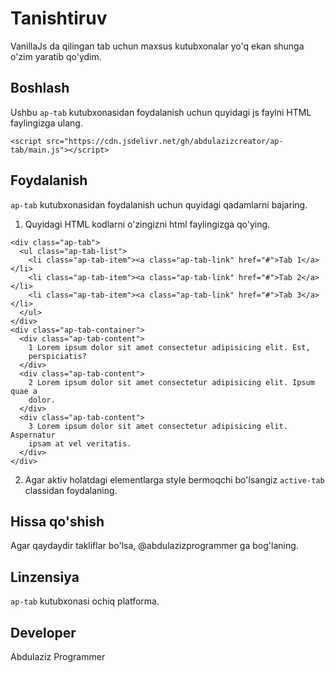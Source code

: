 # Tanishtiruv

VanillaJs da qilingan tab uchun maxsus kutubxonalar yo'q ekan shunga o'zim yaratib qo'ydim.

## Boshlash

Ushbu `ap-tab` kutubxonasidan foydalanish uchun quyidagi js faylni HTML faylingizga ulang.

``` <script src="https://cdn.jsdelivr.net/gh/abdulazizcreator/ap-tab/main.js"></script> ```


## Foydalanish

`ap-tab` kutubxonasidan foydalanish uchun quyidagi qadamlarni bajaring.

1. Quyidagi HTML kodlarni o'zingizni html faylingizga qo'ying.

```
<div class="ap-tab">
  <ul class="ap-tab-list">
    <li class="ap-tab-item"><a class="ap-tab-link" href="#">Tab 1</a></li>
    <li class="ap-tab-item"><a class="ap-tab-link" href="#">Tab 2</a></li>
    <li class="ap-tab-item"><a class="ap-tab-link" href="#">Tab 3</a></li>
  </ul>
</div>
<div class="ap-tab-container">
  <div class="ap-tab-content">
    1 Lorem ipsum dolor sit amet consectetur adipisicing elit. Est,
    perspiciatis?
  </div>
  <div class="ap-tab-content">
    2 Lorem ipsum dolor sit amet consectetur adipisicing elit. Ipsum quae a
    dolor.
  </div>
  <div class="ap-tab-content">
    3 Lorem ipsum dolor sit amet consectetur adipisicing elit. Aspernatur
    ipsam at vel veritatis.
  </div>
</div>
```

2. Agar aktiv holatdagi elementlarga style bermoqchi bo'lsangiz `active-tab` classidan foydalaning.

## Hissa qo'shish

Agar qaydaydir takliflar bo'lsa, @abdulazizprogrammer ga bog'laning.

## Linzensiya

`ap-tab` kutubxonasi ochiq platforma.

## Developer

Abdulaziz Programmer



